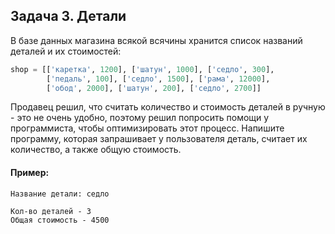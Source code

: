 ## Задача 3. Детали
В базе данных магазина всякой всячины хранится список названий деталей и их стоимостей:

````python
shop = [['каретка', 1200], ['шатун', 1000], ['седло', 300], 
        ['педаль', 100], ['седло', 1500], ['рама', 12000], 
        ['обод', 2000], ['шатун', 200], ['седло', 2700]]
````
Продавец решил, что считать количество и стоимость деталей в ручную - это не очень удобно, поэтому решил попросить 
помощи у программиста, чтобы оптимизировать этот процесс.
Напишите программу, которая запрашивает у пользователя деталь, считает их количество, а также общую стоимость.



#### Пример:
```
Название детали: седло

Кол-во деталей - 3  
Общая стоимость - 4500
```